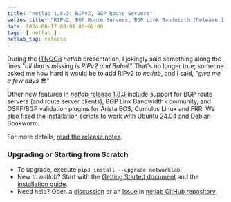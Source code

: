 ```yaml
---
title: "netlab 1.8.3: RIPv2, BGP Route Servers"
series_title: "RIPv2, BGP Route Servers, BGP Link Bandwidth (Release 1.8.3)"
date: 2024-06-17 08:01:00+02:00
tags: [ netlab ]
netlab_tag: release
---
```

During the [ITNOG8](https://www.itnog.it/itnog8/) _netlab_ presentation, I jokingly said something along the lines "_all that's missing is RIPv2 and Babel_."  That's no longer true; someone asked me how hard it would be to add RIPv2 to _netlab_, and I said, "_give me a few days_ 😎"

Other new features in [_netlab_ release 1.8.3](https://netlab.tools/release/1.8/#release-1-8-3) include support for BGP route servers (and route server clients), BGP Link Bandwidth community, and OSPF/BGP validation plugins for Arista EOS, Cumulus Linux and FRR. We also fixed the installation scripts to work with Ubuntu 24.04 and Debian Bookworm.

For more details, [read the release notes](https://netlab.tools/release/1.8/#release-1-8-3).
<!--more-->
### Upgrading or Starting from Scratch

* To upgrade, execute `pip3 install --upgrade networklab`.
* New to *netlab*? Start with the [Getting Started document](https://netlab.tools/tutorials/) and the [installation guide](https://netlab.tools/install/).
* Need help? Open a [discussion](https://github.com/ipspace/netlab/discussions) or an [issue](https://github.com/ipspace/netlab/issues) in [netlab GitHub repository](https://github.com/ipspace/netlab).
